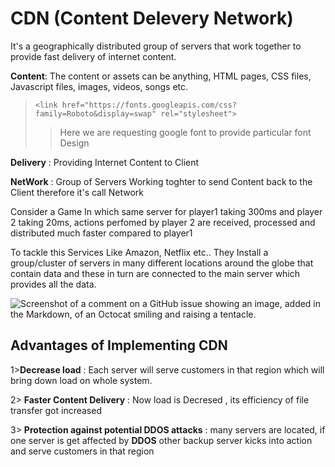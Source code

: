 # CDN (Content Delevery Network)

It's a geographically distributed group of servers that work together to provide fast delivery of internet content.

**Content**: The content or assets can be anything, HTML pages, CSS files, Javascript files, images, videos, songs etc.

>```<link href="https://fonts.googleapis.com/css?family=Roboto&display=swap" rel="stylesheet"> ```
>>Here we are requesting google font to provide particular font Design 

**Delivery** : Providing Internet Content to Client

**NetWork** : Group of Servers Working toghter to send Content back to the Client therefore it's call Network


Consider a Game In which
same server for player1 taking 300ms and player 2 taking 20ms,
actions perfomed by player 2 are received, processed and distributed much faster compared to player1

To tackle this Services Like Amazon, Netflix etc..
They Install a group/cluster of servers in many different locations around the globe that contain data  and these in turn are connected to the main server which provides all the data.


![Screenshot of a comment on a GitHub issue showing an image, added in the Markdown, of an Octocat smiling and raising a tentacle.](https://res.cloudinary.com/practicaldev/image/fetch/s--ZdvnJE5B--/c_limit%2Cf_auto%2Cfl_progressive%2Cq_auto%2Cw_880/https://dev-to-uploads.s3.amazonaws.com/i/xldmv5thyqkugia0yx2c.png)

## Advantages of Implementing CDN

1>**Decrease load** : Each server will serve customers in that region which will bring down load on whole system.

2> **Faster Content Delivery** : Now load is Decresed , its efficiency of file transfer got increased


3> **Protection against potential DDOS attacks** :
many servers are located, if one server is get affected by **DDOS** other backup server kicks into action and serve customers in that region


